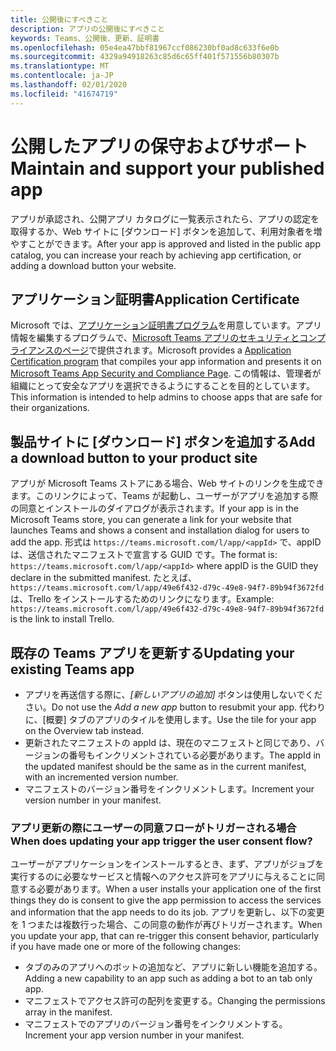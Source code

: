 ```yaml
---
title: 公開後にすべきこと
description: アプリの公開後にすべきこと
keywords: Teams、公開後、更新、証明書
ms.openlocfilehash: 05e4ea47bbf81967ccf086230bf0ad8c633f6e0b
ms.sourcegitcommit: 4329a94918263c85d6c65ff401f571556b80307b
ms.translationtype: MT
ms.contentlocale: ja-JP
ms.lasthandoff: 02/01/2020
ms.locfileid: "41674719"
---
```

# <a name="maintain-and-support-your-published-app"></a><span data-ttu-id="4fa81-104">公開したアプリの保守およびサポート</span><span class="sxs-lookup"><span data-stu-id="4fa81-104">Maintain and support your published app</span></span> 

<span data-ttu-id="4fa81-105">アプリが承認され、公開アプリ カタログに一覧表示されたら、アプリの認定を取得するか、Web サイトに [ダウンロード] ボタンを追加して、利用対象者を増やすことができます。</span><span class="sxs-lookup"><span data-stu-id="4fa81-105">After your app is approved and listed in the public app catalog, you can increase your reach by achieving app certification, or adding a download button your website.</span></span>

## <a name="application-certificate"></a><span data-ttu-id="4fa81-106">アプリケーション証明書</span><span class="sxs-lookup"><span data-stu-id="4fa81-106">Application Certificate</span></span>

<span data-ttu-id="4fa81-107">Microsoft では、[アプリケーション証明書プログラム](./application-certification.md)を用意しています。アプリ情報を編集するプログラムで、[Microsoft Teams アプリのセキュリティとコンプライアンスのページ](https://aka.ms/AppCertification)で提供されます。</span><span class="sxs-lookup"><span data-stu-id="4fa81-107">Microsoft provides a [Application Certification program](./application-certification.md) that compiles your app information and presents it on [Microsoft Teams App Security and Compliance Page](https://aka.ms/AppCertification).</span></span> <span data-ttu-id="4fa81-108">この情報は、管理者が組織にとって安全なアプリを選択できるようにすることを目的としています。</span><span class="sxs-lookup"><span data-stu-id="4fa81-108">This information is intended to help admins to choose apps that are safe for their organizations.</span></span>

## <a name="add-a-download-button-to-your-product-site"></a><span data-ttu-id="4fa81-109">製品サイトに [ダウンロード] ボタンを追加する</span><span class="sxs-lookup"><span data-stu-id="4fa81-109">Add a download button to your product site</span></span>

<span data-ttu-id="4fa81-110">アプリが Microsoft Teams ストアにある場合、Web サイトのリンクを生成できます。このリンクによって、Teams が起動し、ユーザーがアプリを追加する際の同意とインストールのダイアログが表示されます。</span><span class="sxs-lookup"><span data-stu-id="4fa81-110">If your app is in the Microsoft Teams store, you can generate a link for your website that launches Teams and shows a consent and installation dialog for users to add the app.</span></span>
<span data-ttu-id="4fa81-111">形式は `https://teams.microsoft.com/l/app/<appId>` で、appID は、送信されたマニフェストで宣言する GUID です。</span><span class="sxs-lookup"><span data-stu-id="4fa81-111">The format is:  `https://teams.microsoft.com/l/app/<appId>` where appID is the GUID they declare in the submitted manifest.</span></span>
<span data-ttu-id="4fa81-112">たとえば、`https://teams.microsoft.com/l/app/49e6f432-d79c-49e8-94f7-89b94f3672fd` は、Trello をインストールするためのリンクになります。</span><span class="sxs-lookup"><span data-stu-id="4fa81-112">Example: `https://teams.microsoft.com/l/app/49e6f432-d79c-49e8-94f7-89b94f3672fd` is the link to install Trello.</span></span>

## <a name="updating-your-existing-teams-app"></a><span data-ttu-id="4fa81-113">既存の Teams アプリを更新する</span><span class="sxs-lookup"><span data-stu-id="4fa81-113">Updating your existing Teams app</span></span>

* <span data-ttu-id="4fa81-114">アプリを再送信する際に、*[新しいアプリの追加]* ボタンは使用しないでください。</span><span class="sxs-lookup"><span data-stu-id="4fa81-114">Do not use the *Add a new app* button to resubmit your app.</span></span> <span data-ttu-id="4fa81-115">代わりに、[概要] タブのアプリのタイルを使用します。</span><span class="sxs-lookup"><span data-stu-id="4fa81-115">Use the tile for your app on the Overview tab instead.</span></span>
* <span data-ttu-id="4fa81-116">更新されたマニフェストの appId は、現在のマニフェストと同じであり、バージョンの番号もインクリメントされている必要があります。</span><span class="sxs-lookup"><span data-stu-id="4fa81-116">The appId in the updated manifest should be the same as in the current manifest, with an incremented version number.</span></span>
* <span data-ttu-id="4fa81-117">マニフェストのバージョン番号をインクリメントします。</span><span class="sxs-lookup"><span data-stu-id="4fa81-117">Increment your version number in your manifest.</span></span>

### <a name="when-does-updating-your-app-trigger-the-user-consent-flow"></a><span data-ttu-id="4fa81-118">アプリ更新の際にユーザーの同意フローがトリガーされる場合</span><span class="sxs-lookup"><span data-stu-id="4fa81-118">When does updating your app trigger the user consent flow?</span></span>

<span data-ttu-id="4fa81-119">ユーザーがアプリケーションをインストールするとき、まず、アプリがジョブを実行するのに必要なサービスと情報へのアクセス許可をアプリに与えることに同意する必要があります。</span><span class="sxs-lookup"><span data-stu-id="4fa81-119">When a user installs your application one of the first things they do is consent to give the app permission to access the services and information that the app needs to do its job.</span></span> <span data-ttu-id="4fa81-120">アプリを更新し、以下の変更を 1 つまたは複数行った場合、この同意の動作が再びトリガーされます。</span><span class="sxs-lookup"><span data-stu-id="4fa81-120">When you update your app, that can re-trigger this consent behavior, particularly if you have made one or more of the following changes:</span></span>

* <span data-ttu-id="4fa81-121">タブのみのアプリへのボットの追加など、アプリに新しい機能を追加する。</span><span class="sxs-lookup"><span data-stu-id="4fa81-121">Adding a new capability to an app such as adding a bot to an tab only app.</span></span>
* <span data-ttu-id="4fa81-122">マニフェストでアクセス許可の配列を変更する。</span><span class="sxs-lookup"><span data-stu-id="4fa81-122">Changing the permissions array in the manifest.</span></span>
* <span data-ttu-id="4fa81-123">マニフェストでのアプリのバージョン番号をインクリメントする。</span><span class="sxs-lookup"><span data-stu-id="4fa81-123">Increment your app version number in your manifest.</span></span>
